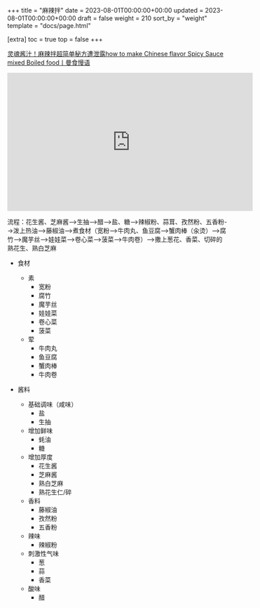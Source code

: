+++
title = "麻辣拌"
date = 2023-08-01T00:00:00+00:00
updated = 2023-08-01T00:00:00+00:00
draft = false
weight = 210
sort_by = "weight"
template = "docs/page.html"

[extra]
toc = true
top = false
+++

[灵魂酱汁！麻辣拌超简单秘方遭泄露how to make Chinese flavor Spicy Sauce mixed Boiled food丨曼食慢语](https://www.youtube.com/watch?v=9B6Xy9lHog0)

<iframe width="560" height="315" src="https://www.youtube.com/embed/9B6Xy9lHog0" title="YouTube video player" frameborder="0" allow="accelerometer; autoplay; clipboard-write; encrypted-media; gyroscope; picture-in-picture" allowfullscreen></iframe>


流程：花生酱、芝麻酱-->生抽-->醋-->盐、糖-->辣椒粉、蒜茸、孜然粉、五香粉-->泼上热油-->藤椒油-->煮食材（宽粉-->牛肉丸、鱼豆腐-->蟹肉棒（汆烫）-->腐竹-->魔芋丝-->娃娃菜-->卷心菜-->菠菜-->牛肉卷）-->撒上葱花、香菜、切碎的熟花生、熟白芝麻

- 食材
	- 素
		- 宽粉
		- 腐竹
		- 魔芋丝
		- 娃娃菜
		- 卷心菜
		- 菠菜
	- 荤
		- 牛肉丸
		- 鱼豆腐
		- 蟹肉棒
		- 牛肉卷

- 酱料
	- 基础调味（咸味）
		- 盐
		- 生抽
	- 增加鲜味
		- 蚝油
		- 糖
	- 增加厚度
		- 花生酱
		- 芝麻酱
		- 熟白芝麻
		- 熟花生仁/碎
	- 香料
		- 藤椒油
		- 孜然粉
		- 五香粉
	- 辣味
		- 辣椒粉
	- 刺激性气味
		- 葱
		- 蒜
		- 香菜
	- 酸味
		- 醋
